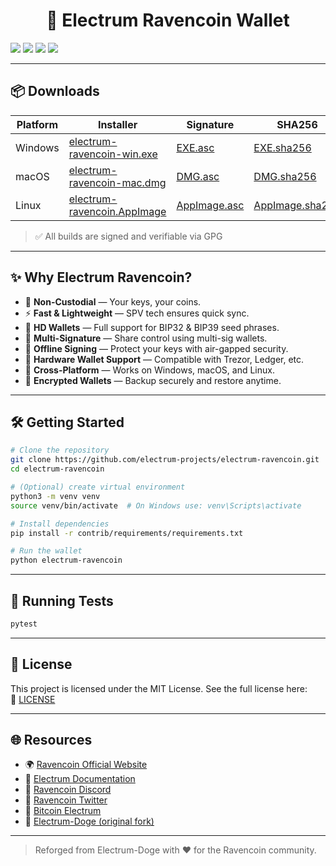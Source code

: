 <h1 align="center">🦅 Electrum Ravencoin Wallet</h1>

<p>
  <img src="https://img.shields.io/badge/Coin-Ravencoin-blue?style=for-the-badge"/>
  <img src="https://img.shields.io/badge/Non--Custodial-Yes-brightgreen?style=for-the-badge"/>
  <img src="https://img.shields.io/badge/HD%20Wallet-BIP32%2FBIP39-orange?style=for-the-badge"/>
  <img src="https://img.shields.io/badge/Security-Offline%20Signing%20%7C%20Encrypted%20Backups-critical?style=for-the-badge"/>
</p>

---

## 📦 Downloads

| Platform | Installer | Signature | SHA256 |
|----------|-----------|-----------|--------|
| Windows  | [electrum-ravencoin-win.exe](https://github.com/electrum-projects/electrum-ravencoin/releases/latest) | [EXE.asc](https://github.com/electrum-projects/electrum-ravencoin/releases/latest) | [EXE.sha256](https://github.com/electrum-projects/electrum-ravencoin/releases/latest) |
| macOS    | [electrum-ravencoin-mac.dmg](https://github.com/electrum-projects/electrum-ravencoin/releases/latest) | [DMG.asc](https://github.com/electrum-projects/electrum-ravencoin/releases/latest) | [DMG.sha256](https://github.com/electrum-projects/electrum-ravencoin/releases/latest) |
| Linux    | [electrum-ravencoin.AppImage](https://github.com/electrum-projects/electrum-ravencoin/releases/latest) | [AppImage.asc](https://github.com/electrum-projects/electrum-ravencoin/releases/latest) | [AppImage.sha256](https://github.com/electrum-projects/electrum-ravencoin/releases/latest) |

> ✅ All builds are signed and verifiable via GPG

---

## ✨ Why Electrum Ravencoin?

- 🔐 **Non-Custodial** — Your keys, your coins.
- ⚡ **Fast & Lightweight** — SPV tech ensures quick sync.
- 🧠 **HD Wallets** — Full support for BIP32 & BIP39 seed phrases.
- 🧾 **Multi-Signature** — Share control using multi-sig wallets.
- 📴 **Offline Signing** — Protect your keys with air-gapped security.
- 🔌 **Hardware Wallet Support** — Compatible with Trezor, Ledger, etc.
- 🧰 **Cross-Platform** — Works on Windows, macOS, and Linux.
- 💾 **Encrypted Wallets** — Backup securely and restore anytime.

---

## 🛠️ Getting Started

```bash
# Clone the repository
git clone https://github.com/electrum-projects/electrum-ravencoin.git
cd electrum-ravencoin

# (Optional) create virtual environment
python3 -m venv venv
source venv/bin/activate  # On Windows use: venv\Scripts\activate

# Install dependencies
pip install -r contrib/requirements/requirements.txt

# Run the wallet
python electrum-ravencoin
```

---

## 🧪 Running Tests

```bash
pytest
```

---

## 📜 License

This project is licensed under the MIT License. See the full license here:  
📄 [LICENSE](https://github.com/electrum-projects/electrum-ravencoin/blob/main/LICENSE)

---

## 🌐 Resources

- 🌍 [Ravencoin Official Website](https://ravencoin.org)
- 📘 [Electrum Documentation](https://docs.electrum.org)
- 💬 [Ravencoin Discord](https://discord.gg/jn6uhur)
- 🐤 [Ravencoin Twitter](https://twitter.com/Ravencoin)
- 🧠 [Bitcoin Electrum](https://github.com/spesmilo/electrum)
- 🐶 [Electrum-Doge (original fork)](https://github.com/brdev-c/Electrum-Doge)

---

> Reforged from Electrum-Doge with ❤️ for the Ravencoin community.
